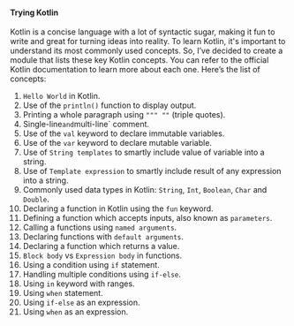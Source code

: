 #### Trying Kotlin

Kotlin is a concise language with a lot of syntactic sugar, making it fun to write and great for turning ideas into
reality. To learn Kotlin, it's important to understand its most commonly used concepts. So, I’ve decided to create a
module that lists these key Kotlin concepts. You can refer to the official Kotlin documentation to learn more about each
one. Here’s the list of concepts:

1) `Hello World` in Kotlin.
2) Use of the `println()` function to display output.
3) Printing a whole paragraph using `""" ""` (triple quotes).
4) Single-line` and `multi-line` comment.
5) Use of the `val` keyword to declare immutable variables.
6) Use of the `var` keyword to declare mutable variable.
7) Use of `String templates` to smartly include value of variable into a string.
8) Use of `Template expression` to smartly include result of any expression into a string.
9) Commonly used data types in Kotlin: `String`, `Int`, `Boolean`, `Char` and `Double`.
10) Declaring a function in Kotlin using the `fun` keyword.
11) Defining a function which accepts inputs, also known as `parameters`.
12) Calling a functions using `named arguments`.
13) Declaring functions with `default arguments`.
14) Declaring a function which returns a value.
15) `Block body` vs `Expression body` in functions.
16) Using a condition using `if` statement.
17) Handling multiple conditions using `if-else`.
18) Using `in` keyword with ranges.
19) Using `when` statement.
20) Using `if-else` as an expression.
21) Using `when` as an expression.